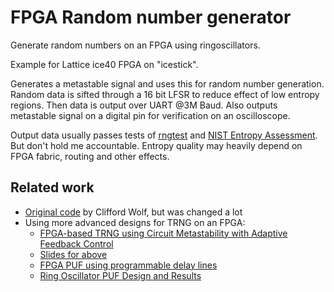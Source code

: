 
FPGA Random number generator
============================

Generate random numbers on an FPGA using ringoscillators.

Example for Lattice ice40 FPGA on "icestick".

Generates a metastable signal and uses this for random number generation.
Random data is sifted through a 16 bit LFSR to reduce effect of low entropy regions.
Then data is output over UART @3M Baud.
Also outputs metastable signal on a digital pin for verification on an oscilloscope.

Output data usually passes tests of [rngtest](https://linux.die.net/man/1/rngtest) and [NIST Entropy Assessment](https://github.com/usnistgov/SP800-90B_EntropyAssessment).
But don't hold me accountable. Entropy quality may heavily depend on FPGA fabric, routing and other effects.


Related work
------------

* [Original code](http://svn.clifford.at/handicraft/2015/ringosc/) by Clifford Wolf, but was changed a lot
* Using more advanced designs for TRNG on an FPGA:
  - [FPGA-based TRNG using Circuit Metastability with Adaptive Feedback Control](https://people.csail.mit.edu/devadas/pubs/ches-fpga-random.pdf)
  - [Slides for above](https://www.iacr.org/workshops/ches/ches2011/presentations/Session%201/CHES2011_Session1_2.pdf)
  - [FPGA PUF using programmable delay lines](https://www.researchgate.net/publication/224218293_FPGA_PUF_using_programmable_delay_lines)
  - [Ring Oscillator PUF Design and Results](http://class.ece.iastate.edu/cpre583/project_presentations/PUFs_report.pdf)

